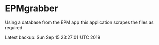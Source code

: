 # EPMgrabber
Using a database from the EPM app this application scrapes the files as required


Latest backup: Sun Sep 15 23:27:01 UTC 2019

